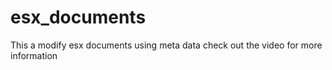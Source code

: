 # esx_documents
This a modify esx documents using meta data check out the video for more information

